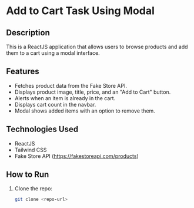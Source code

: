 # Add to Cart Task Using Modal

## Description
This is a ReactJS application that allows users to browse products and add them to a cart using a modal interface.

## Features
- Fetches product data from the Fake Store API.
- Displays product image, title, price, and an "Add to Cart" button.
- Alerts when an item is already in the cart.
- Displays cart count in the navbar.
- Modal shows added items with an option to remove them.

## Technologies Used
- ReactJS
- Tailwind CSS
- Fake Store API (https://fakestoreapi.com/products)

## How to Run
1. Clone the repo:
   ```bash
   git clone <repo-url>
